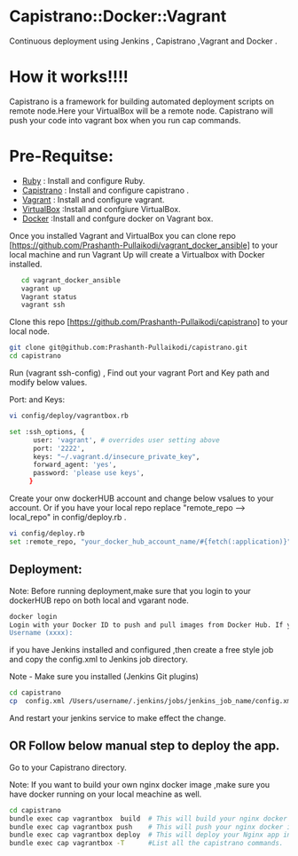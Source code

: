 # Capistrano::Docker::Vagrant

Continuous deployment  using Jenkins , Capistrano ,Vagrant and Docker .

# How it works!!!!

Capistrano is a framework for building automated deployment scripts on remote node.Here your VirtualBox will be a remote node.
Capistrano will push your code into vagrant box when you run cap commands.


# Pre-Requitse:

  - [Ruby](https://www.ruby-lang.org/en/)      : Install and configure Ruby.
  - [Capistrano](https://capistranorb.com/)    : Install and configure capistrano .
  - [Vagrant](https://www.vagrantup.com/)      : Install and configure vagrant.
  - [VirtualBox](https://www.virtualbox.org/)  :Install and confgiure VirtualBox.
  - [Docker](https://www.docker.com/)          :Install and confgure docker on Vagrant box.

Once you installed Vagrant and VirtualBox you can clone repo [https://github.com/Prashanth-Pullaikodi/vagrant_docker_ansible] to your local machine and run Vagrant Up will create a Virtualbox with Docker installed.

 ```bash
    cd vagrant_docker_ansible
    vagrant up
    Vagrant status
    vagrant ssh
```

Clone this repo [https://github.com/Prashanth-Pullaikodi/capistrano] to your local node.
  ```bash   
 git clone git@github.com:Prashanth-Pullaikodi/capistrano.git
 cd capistrano
```

Run (vagrant ssh-config)  , Find out your vagrant Port and Key path  and modify below values.

Port:  and   Keys:

 ```bash
vi config/deploy/vagrantbox.rb

set :ssh_options, {
       user: 'vagrant', # overrides user setting above
       port: '2222',
       keys: "~/.vagrant.d/insecure_private_key",
       forward_agent: 'yes',
       password: 'please use keys',
      }
   ```

Create your onw dockerHUB account and change below vsalues to your account.
Or if you have your local repo replace "remote_repo --> local_repo" in config/deploy.rb .

```bash
vi config/deploy.rb
set :remote_repo, "your_docker_hub_account_name/#{fetch(:application)}"
 ```

## Deployment:

Note: Before running deployment,make sure that you login to your dockerHUB repo on both local and vgarant node.

```bash
docker login
Login with your Docker ID to push and pull images from Docker Hub. If you don't have a Docker ID, head over to https://hub.docker.com to create one.
Username (xxxx):
```

if you have Jenkins installed and configured ,then  create a free style job and copy the config.xml to Jenkins job directory.

Note - Make sure you installed (Jenkins Git plugins)
```bash
cd capistrano
cp  config.xml /Users/username/.jenkins/jobs/jenkins_job_name/config.xml
```
And restart your jenkins service to make effect the change.

## OR Follow below manual step to deploy the app.

Go to your Capistrano directory.

Note: If you want to build your own nginx docker image ,make sure you have docker running on your local meachine as well.


```bash
cd capistrano
bundle exec cap vagrantbox  build  # This will build your nginx docker image.
bundle exec cap vagrantbox push    # This will push your nginx docker image to your repo.
bundle exec cap vagrantbox deploy  # This will deploy your Nginx app in your vagrant box.
bundle exec cap vagrantbox -T      #List all the capistrano commands.
```
